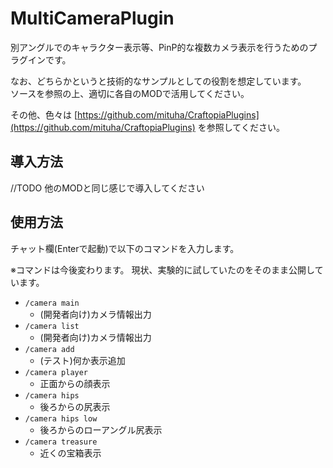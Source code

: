 ﻿MultiCameraPlugin
===============================

別アングルでのキャラクター表示等、PinP的な複数カメラ表示を行うためのプラグインです。  

なお、どちらかというと技術的なサンプルとしての役割を想定しています。  
ソースを参照の上、適切に各自のMODで活用してください。  

その他、色々は [https://github.com/mituha/CraftopiaPlugins](https://github.com/mituha/CraftopiaPlugins) を参照してください。

## 導入方法
//TODO	他のMODと同じ感じで導入してください


## 使用方法
チャット欄(Enterで起動)で以下のコマンドを入力します。  

※コマンドは今後変わります。
現状、実験的に試していたのをそのまま公開しています。  

* `/camera main`
	+ (開発者向け)カメラ情報出力
* `/camera list`
	+ (開発者向け)カメラ情報出力
* `/camera add`
	+ (テスト)何か表示追加
* `/camera player`
	+ 正面からの顔表示
* `/camera hips`
	+ 後ろからの尻表示
* `/camera hips low`
	+ 後ろからのローアングル尻表示
* `/camera treasure`
	+ 近くの宝箱表示


